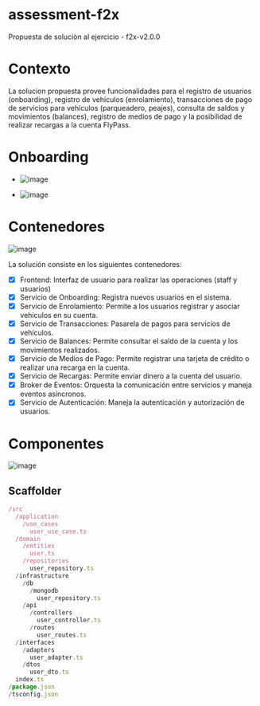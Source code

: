 # assessment-f2x
Propuesta de soluciòn al ejercicio - f2x-v2.0.0

# Contexto

La solucion propuesta provee funcionalidades para el registro de usuarios (onboarding), registro de vehículos (enrolamiento), transacciones de pago de servicios para vehículos (parqueadero, peajes), consulta de saldos y movimientos (balances), registro de medios de pago y la posibilidad de realizar recargas a la cuenta FlyPass.

# Onboarding
- ![image](https://github.com/4dagio/assessment-f2x/assets/3275936/7263c75a-06a8-4684-aff3-c053e23c7c40)

- ![image](https://github.com/4dagio/assessment-f2x/assets/3275936/065a742d-aae6-46dd-b927-81f2c8c6f2d1)

# Contenedores

![image](https://github.com/4dagio/assessment-f2x/assets/3275936/27b97f0b-35d2-4fac-aece-d469eaaab426)

La solución consiste en los siguientes contenedores:
- [X] Frontend: Interfaz de usuario para realizar las operaciones (staff y usuarios)
- [X] Servicio de Onboarding: Registra nuevos usuarios en el sistema.
- [X] Servicio de Enrolamiento: Permite a los usuarios registrar y asociar vehículos en su cuenta.
- [X] Servicio de Transacciones: Pasarela de pagos para servicios de vehículos.
- [X] Servicio de Balances: Permite consultar el saldo de la cuenta y los movimientos realizados.
- [X] Servicio de Medios de Pago: Permite registrar una tarjeta de crédito o realizar una recarga en la cuenta.
- [X] Servicio de Recargas: Permite enviar dinero a la cuenta del usuario.
- [X] Broker de Eventos: Orquesta la comunicación entre servicios y maneja eventos asíncronos.
- [X] Servicio de Autenticación: Maneja la autenticación y autorización de usuarios.

# Componentes

![image](https://github.com/4dagio/assessment-f2x/assets/3275936/6c7e8a89-40dc-40b4-98a6-cadc54762767)


## Scaffolder

```javascript
/src
  /application
    /use_cases
      user_use_case.ts
  /domain
    /entities
      user.ts
    /repositories
      user_repository.ts
  /infrastructure
    /db
      /mongodb
        user_repository.ts
    /api
      /controllers
        user_controller.ts
      /routes
        user_routes.ts
  /interfaces
    /adapters
      user_adapter.ts
    /dtos
      user_dto.ts
  index.ts
/package.json
/tsconfig.json
```
